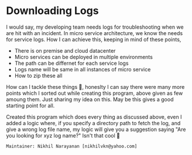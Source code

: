 # Downloading Logs

I would say, my developing team needs logs for troubleshooting when we are hit with an incident. In micro service architecture,
we know the needs for service logs. How I can achieve this, keeping in mind of these points,
- There is on premise and cloud datacenter
- Micro services can be deployed in multiple environments
- The path can be differnet for each service logs
- Logs name will be same in all instances of micro service
- How to zip these all

How can I tackle these things :thinking:, honeslty I can say there were many more points which I sorted out while creating this
program, above given as few amoung them. Just sharing my idea on this. May be this gives a good starting point for all.

Created this program which does every thing as discussed above, even I added a logic where, if you specify a directory path to 
fetch the log, and give a wrong log file name, my logic will give you a suggestion saying "Are you looking for xyz log name?"
Isn't that cool :man_dancing:





```
Maintainer: Nikhil Narayanan [nikhilvkn@yahoo.com]
```
